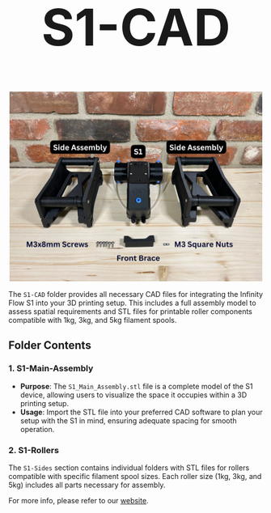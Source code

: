 <h1 align="center" style="font-size: 100px;">S1-CAD</h1>


<p align="center">
  <img src="./images/1.png" alt="Logo" width="500">
</p>

The `S1-CAD` folder provides all necessary CAD files for integrating the Infinity Flow S1 into your 3D printing setup. This includes a full assembly model to assess spatial requirements and STL files for printable roller components compatible with 1kg, 3kg, and 5kg filament spools.

## Folder Contents

### 1. S1-Main-Assembly

- **Purpose**: The `S1_Main_Assembly.stl` file is a complete model of the S1 device, allowing users to visualize the space it occupies within a 3D printing setup.
- **Usage**: Import the STL file into your preferred CAD software to plan your setup with the S1 in mind, ensuring adequate spacing for smooth operation.

### 2. S1-Rollers

The `S1-Sides` section contains individual folders with STL files for rollers compatible with specific filament spool sizes. Each roller size (1kg, 3kg, and 5kg) includes all parts necessary for assembly.

For more info, please refer to our [website](https://infinityflow3d.com/).